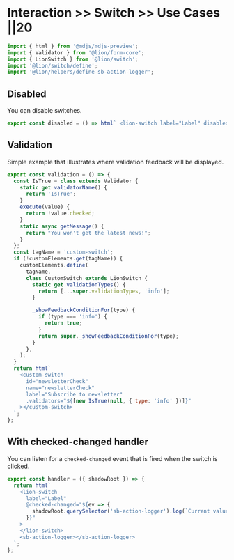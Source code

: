 # Interaction >> Switch >> Use Cases ||20

```js script
import { html } from '@mdjs/mdjs-preview';
import { Validator } from '@lion/form-core';
import { LionSwitch } from '@lion/switch';
import '@lion/switch/define';
import '@lion/helpers/define-sb-action-logger';
```

## Disabled

You can disable switches.

```js preview-story
export const disabled = () => html` <lion-switch label="Label" disabled></lion-switch> `;
```

## Validation

Simple example that illustrates where validation feedback will be displayed.

```js preview-story
export const validation = () => {
  const IsTrue = class extends Validator {
    static get validatorName() {
      return 'IsTrue';
    }
    execute(value) {
      return !value.checked;
    }
    static async getMessage() {
      return "You won't get the latest news!";
    }
  };
  const tagName = 'custom-switch';
  if (!customElements.get(tagName)) {
    customElements.define(
      tagName,
      class CustomSwitch extends LionSwitch {
        static get validationTypes() {
          return [...super.validationTypes, 'info'];
        }

        _showFeedbackConditionFor(type) {
          if (type === 'info') {
            return true;
          }
          return super._showFeedbackConditionFor(type);
        }
      },
    );
  }
  return html`
    <custom-switch
      id="newsletterCheck"
      name="newsletterCheck"
      label="Subscribe to newsletter"
      .validators="${[new IsTrue(null, { type: 'info' })]}"
    ></custom-switch>
  `;
};
```

## With checked-changed handler

You can listen for a `checked-changed` event that is fired when the switch is clicked.

```js preview-story
export const handler = ({ shadowRoot }) => {
  return html`
    <lion-switch
      label="Label"
      @checked-changed="${ev => {
        shadowRoot.querySelector('sb-action-logger').log(`Current value: ${ev.target.checked}`);
      }}"
    >
    </lion-switch>
    <sb-action-logger></sb-action-logger>
  `;
};
```
